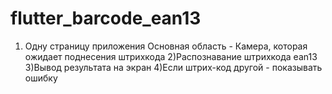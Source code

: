 # flutter_barcode_ean13

1) Одну страницу приложения 
Основная область - Камера, которая ожидает поднесения штрихкода
2)Распознавание штрихкода ean13 
3)Вывод результата на экран
4)Если штрих-код другой - показывать ошибку
